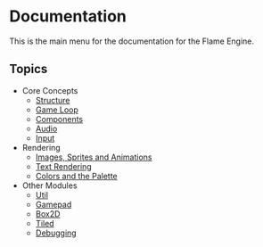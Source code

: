 # Documentation

This is the main menu for the documentation for the Flame Engine.

## Topics

 * Core Concepts
   - [Structure](structure.md)
   - [Game Loop](game.md)
   - [Components](components.md)
   - [Audio](audio.md)
   - [Input](input.md)
 * Rendering
   - [Images, Sprites and Animations](images.md)
   - [Text Rendering](text.md)
   - [Colors and the Palette](palette.md)
 * Other Modules
   - [Util](util.md)
   - [Gamepad](gamepad.md)
   - [Box2D](box2d.md)
   - [Tiled](tiled.md)
   - [Debugging](debug.md)